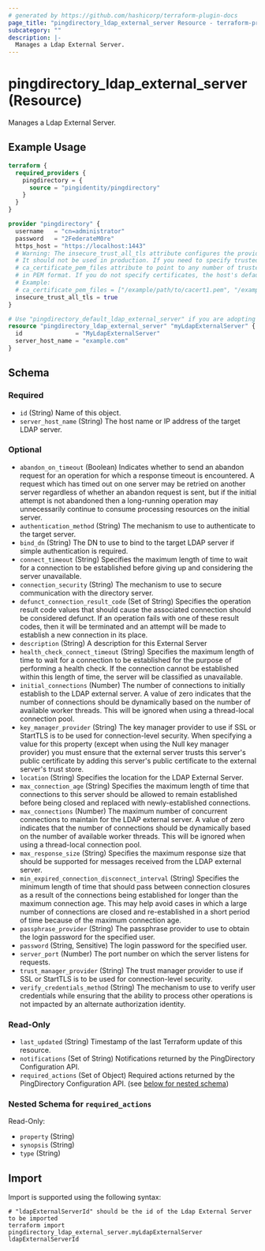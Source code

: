 ```yaml
---
# generated by https://github.com/hashicorp/terraform-plugin-docs
page_title: "pingdirectory_ldap_external_server Resource - terraform-provider-pingdirectory"
subcategory: ""
description: |-
  Manages a Ldap External Server.
---
```


# pingdirectory_ldap_external_server (Resource)

Manages a Ldap External Server.

## Example Usage

```terraform
terraform {
  required_providers {
    pingdirectory = {
      source = "pingidentity/pingdirectory"
    }
  }
}

provider "pingdirectory" {
  username   = "cn=administrator"
  password   = "2FederateM0re"
  https_host = "https://localhost:1443"
  # Warning: The insecure_trust_all_tls attribute configures the provider to trust any certificate presented by the PingDirectory server.
  # It should not be used in production. If you need to specify trusted CA certificates, use the
  # ca_certificate_pem_files attribute to point to any number of trusted CA certificate files
  # in PEM format. If you do not specify certificates, the host's default root CA set will be used.
  # Example:
  # ca_certificate_pem_files = ["/example/path/to/cacert1.pem", "/example/path/to/cacert2.pem"]
  insecure_trust_all_tls = true
}

# Use "pingdirectory_default_ldap_external_server" if you are adopting existing configuration from the PingDirectory server into Terraform
resource "pingdirectory_ldap_external_server" "myLdapExternalServer" {
  id               = "MyLdapExternalServer"
  server_host_name = "example.com"
}
```

<!-- schema generated by tfplugindocs -->
## Schema

### Required

- `id` (String) Name of this object.
- `server_host_name` (String) The host name or IP address of the target LDAP server.

### Optional

- `abandon_on_timeout` (Boolean) Indicates whether to send an abandon request for an operation for which a response timeout is encountered. A request which has timed out on one server may be retried on another server regardless of whether an abandon request is sent, but if the initial attempt is not abandoned then a long-running operation may unnecessarily continue to consume processing resources on the initial server.
- `authentication_method` (String) The mechanism to use to authenticate to the target server.
- `bind_dn` (String) The DN to use to bind to the target LDAP server if simple authentication is required.
- `connect_timeout` (String) Specifies the maximum length of time to wait for a connection to be established before giving up and considering the server unavailable.
- `connection_security` (String) The mechanism to use to secure communication with the directory server.
- `defunct_connection_result_code` (Set of String) Specifies the operation result code values that should cause the associated connection should be considered defunct. If an operation fails with one of these result codes, then it will be terminated and an attempt will be made to establish a new connection in its place.
- `description` (String) A description for this External Server
- `health_check_connect_timeout` (String) Specifies the maximum length of time to wait for a connection to be established for the purpose of performing a health check. If the connection cannot be established within this length of time, the server will be classified as unavailable.
- `initial_connections` (Number) The number of connections to initially establish to the LDAP external server. A value of zero indicates that the number of connections should be dynamically based on the number of available worker threads. This will be ignored when using a thread-local connection pool.
- `key_manager_provider` (String) The key manager provider to use if SSL or StartTLS is to be used for connection-level security. When specifying a value for this property (except when using the Null key manager provider) you must ensure that the external server trusts this server's public certificate by adding this server's public certificate to the external server's trust store.
- `location` (String) Specifies the location for the LDAP External Server.
- `max_connection_age` (String) Specifies the maximum length of time that connections to this server should be allowed to remain established before being closed and replaced with newly-established connections.
- `max_connections` (Number) The maximum number of concurrent connections to maintain for the LDAP external server. A value of zero indicates that the number of connections should be dynamically based on the number of available worker threads. This will be ignored when using a thread-local connection pool.
- `max_response_size` (String) Specifies the maximum response size that should be supported for messages received from the LDAP external server.
- `min_expired_connection_disconnect_interval` (String) Specifies the minimum length of time that should pass between connection closures as a result of the connections being established for longer than the maximum connection age. This may help avoid cases in which a large number of connections are closed and re-established in a short period of time because of the maximum connection age.
- `passphrase_provider` (String) The passphrase provider to use to obtain the login password for the specified user.
- `password` (String, Sensitive) The login password for the specified user.
- `server_port` (Number) The port number on which the server listens for requests.
- `trust_manager_provider` (String) The trust manager provider to use if SSL or StartTLS is to be used for connection-level security.
- `verify_credentials_method` (String) The mechanism to use to verify user credentials while ensuring that the ability to process other operations is not impacted by an alternate authorization identity.

### Read-Only

- `last_updated` (String) Timestamp of the last Terraform update of this resource.
- `notifications` (Set of String) Notifications returned by the PingDirectory Configuration API.
- `required_actions` (Set of Object) Required actions returned by the PingDirectory Configuration API. (see [below for nested schema](#nestedatt--required_actions))

<a id="nestedatt--required_actions"></a>
### Nested Schema for `required_actions`

Read-Only:

- `property` (String)
- `synopsis` (String)
- `type` (String)

## Import

Import is supported using the following syntax:

```shell
# "ldapExternalServerId" should be the id of the Ldap External Server to be imported
terraform import pingdirectory_ldap_external_server.myLdapExternalServer ldapExternalServerId
```
